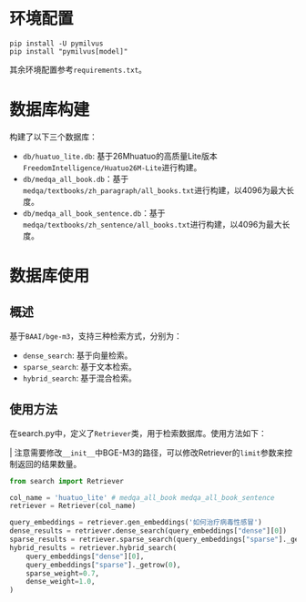 # 环境配置

```
pip install -U pymilvus
pip install "pymilvus[model]"
```
其余环境配置参考`requirements.txt`。

# 数据库构建

构建了以下三个数据库：
- `db/huatuo_lite.db`: 基于26Mhuatuo的高质量Lite版本`FreedomIntelligence/Huatuo26M-Lite`进行构建。
- `db/medqa_all_book.db`：基于`medqa/textbooks/zh_paragraph/all_books.txt`进行构建，以4096为最大长度。
- `db/medqa_all_book_sentence.db`：基于`medqa/textbooks/zh_sentence/all_books.txt`进行构建，以4096为最大长度。

# 数据库使用

## 概述
基于`BAAI/bge-m3`，支持三种检索方式，分别为：
- `dense_search`: 基于向量检索。
- `sparse_search`: 基于文本检索。
- `hybrid_search`: 基于混合检索。


## 使用方法
在search.py中，定义了`Retriever`类，用于检索数据库。使用方法如下：

| 注意需要修改`__init__`中BGE-M3的路径，可以修改Retriever的`limit`参数来控制返回的结果数量。

```python
from search import Retriever

col_name = 'huatuo_lite' # medqa_all_book medqa_all_book_sentence
retriever = Retriever(col_name)

query_embeddings = retriever.gen_embeddings('如何治疗病毒性感冒')
dense_results = retriever.dense_search(query_embeddings["dense"][0])
sparse_results = retriever.sparse_search(query_embeddings["sparse"]._getrow(0))
hybrid_results = retriever.hybrid_search(
    query_embeddings["dense"][0],
    query_embeddings["sparse"]._getrow(0),
    sparse_weight=0.7,
    dense_weight=1.0,
)
```
